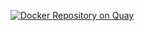 [![Docker Repository on Quay](https://quay.io/repository/prsurve/my_php_app/status "Docker Repository on Quay")](https://quay.io/repository/prsurve/my_php_app)
